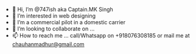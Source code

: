 - 👋 Hi, I’m @747ish aka Captain.MK Singh
- 👀 I’m interested in web designing 
- 🌱 I’m a commercial pilot in a domestic carrier
- 💞️ I’m looking to collaborate on ...
- 📫 How to reach me ... call/Whatsapp on +918076308185 or mail me at chauhanmadhur@gmail.com

<!---
747ish/747ish is a ✨ special ✨ repository because its `README.md` (this file) appears on your GitHub profile.
You can click the Preview link to take a look at your changes.
--->
